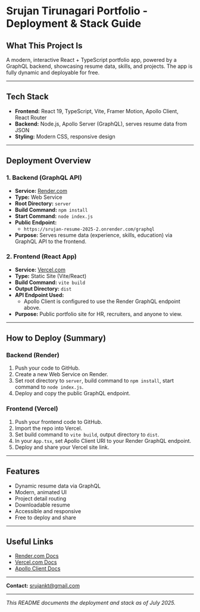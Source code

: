 # Srujan Tirunagari Portfolio - Deployment & Stack Guide

## What This Project Is
A modern, interactive React + TypeScript portfolio app, powered by a GraphQL backend, showcasing resume data, skills, and projects. The app is fully dynamic and deployable for free.

---

## Tech Stack
- **Frontend:** React 19, TypeScript, Vite, Framer Motion, Apollo Client, React Router
- **Backend:** Node.js, Apollo Server (GraphQL), serves resume data from JSON
- **Styling:** Modern CSS, responsive design

---

## Deployment Overview

### 1. Backend (GraphQL API)
- **Service:** [Render.com](https://render.com)
- **Type:** Web Service
- **Root Directory:** `server`
- **Build Command:** `npm install`
- **Start Command:** `node index.js`
- **Public Endpoint:**
  - `https://srujan-resume-2025-2.onrender.com/graphql`
- **Purpose:** Serves resume data (experience, skills, education) via GraphQL API to the frontend.

### 2. Frontend (React App)
- **Service:** [Vercel.com](https://vercel.com)
- **Type:** Static Site (Vite/React)
- **Build Command:** `vite build`
- **Output Directory:** `dist`
- **API Endpoint Used:**
  - Apollo Client is configured to use the Render GraphQL endpoint above.
- **Purpose:** Public portfolio site for HR, recruiters, and anyone to view.

---

## How to Deploy (Summary)

### Backend (Render)
1. Push your code to GitHub.
2. Create a new Web Service on Render.
3. Set root directory to `server`, build command to `npm install`, start command to `node index.js`.
4. Deploy and copy the public GraphQL endpoint.

### Frontend (Vercel)
1. Push your frontend code to GitHub.
2. Import the repo into Vercel.
3. Set build command to `vite build`, output directory to `dist`.
4. In your `App.tsx`, set Apollo Client URI to your Render GraphQL endpoint.
5. Deploy and share your Vercel site link.

---

## Features
- Dynamic resume data via GraphQL
- Modern, animated UI
- Project detail routing
- Downloadable resume
- Accessible and responsive
- Free to deploy and share

---

## Useful Links
- [Render.com Docs](https://render.com/docs)
- [Vercel.com Docs](https://vercel.com/docs)
- [Apollo Client Docs](https://www.apollographql.com/docs/react/)

---

**Contact:** srujankt@gmail.com

---

*This README documents the deployment and stack as of July 2025.*
